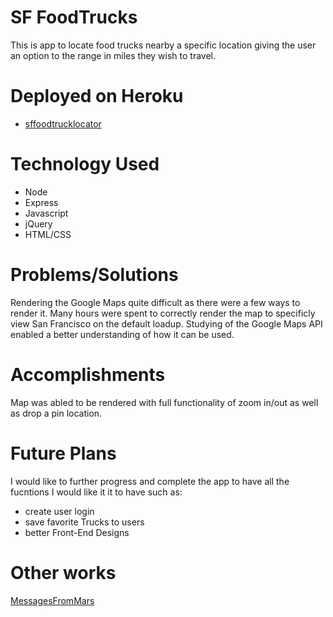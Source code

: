 # SF FoodTrucks
  This is app to locate food trucks nearby a specific location giving the user an option to the range in miles they wish to travel. 

# Deployed on Heroku
  * [sffoodtrucklocator](https://sffoodtrucklocator.herokuapp.com/)
  
# Technology Used
* Node
* Express
* Javascript
* jQuery
* HTML/CSS

# Problems/Solutions
  Rendering the Google Maps quite difficult as there were a few ways to render it. Many hours were spent to correctly render the map to     specificly view San Francisco on the default loadup. Studying of the Google Maps API enabled a better understanding of how it can be       used.
  
# Accomplishments
  Map was abled to be rendered with full functionality of zoom in/out as well as drop a pin location.

# Future Plans
  I would like to further progress and complete the app to have all the fucntions I would like it it to have such as:
  * create user login
  * save favorite Trucks to users
  * better Front-End Designs

# Other works
  [MessagesFromMars](http://messagesfrommars.herokuapp.com/)
